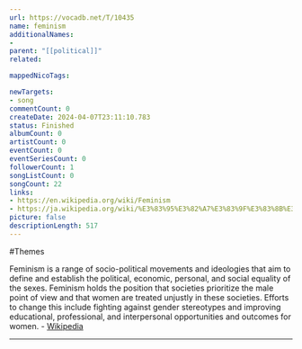 ```yaml
---
url: https://vocadb.net/T/10435
name: feminism
additionalNames: 
- 
parent: "[[political]]"
related:

mappedNicoTags:

newTargets:
- song
commentCount: 0
createDate: 2024-04-07T23:11:10.783
status: Finished
albumCount: 0
artistCount: 0
eventCount: 0
eventSeriesCount: 0
followerCount: 1
songListCount: 0
songCount: 22
links: 
- https://en.wikipedia.org/wiki/Feminism
- https://ja.wikipedia.org/wiki/%E3%83%95%E3%82%A7%E3%83%9F%E3%83%8B%E3%82%BA%E3%83%A0
picture: false
descriptionLength: 517
---
```


#Themes

Feminism is a range of socio-political movements and ideologies that aim to define and establish the political, economic, personal, and social equality of the sexes. Feminism holds the position that societies prioritize the male point of view and that women are treated unjustly in these societies. Efforts to change this include fighting against gender stereotypes and improving educational, professional, and interpersonal opportunities and outcomes for women.  - [Wikipedia](https://en.wikipedia.org/wiki/Feminism)

---

